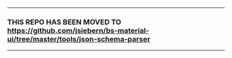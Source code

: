 ---------------------
### THIS REPO HAS BEEN MOVED TO https://github.com/jsiebern/bs-material-ui/tree/master/tools/json-schema-parser
---------------------
